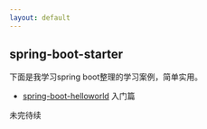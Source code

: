 ```yaml
---
layout: default
---
```


## spring-boot-starter

下面是我学习spring boot整理的学习案例，简单实用。

* [spring-boot-helloworld](2017/05/13/spring-boot-helloworld) 入门篇

未完待续
